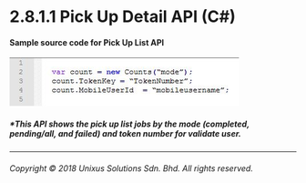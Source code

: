 # 2.8.1.1 Pick Up Detail API \(C\#\)

#### Sample source code for Pick Up List API

![](/assets/count.JPG)

##### \*This API shows the pick up list jobs by the mode \(completed, pending/all, and failed\) and token number for validate user.

---

###### Copyright © 2018 Unixus Solutions Sdn. Bhd. All rights reserved.



